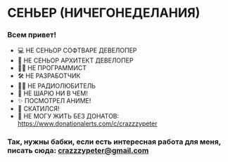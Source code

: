 # СЕНЬЕР (НИЧЕГОНЕДЕЛАНИЯ)  

### Всем привет!

- 💻 НЕ СЕНЬОР СОФТВАРЕ ДЕВЕЛОПЕР
- 💾 НЕ СЕНЬОР АРХИТЕКТ ДЕВЕЛОПЕР
- 👨‍💻 НЕ ПРОГРАММИСТ
- 🛠 НЕ РАЗРАБОТЧИК
- 👨‍🔧 НЕ РАДИОЛЮБИТЕЛЬ
- 🧐 НЕ ШАРЮ НИ В ЧЕМ!
- ✨ ПОСМОТРЕЛ АНИМЕ!
- 💩 СКАТИЛСЯ!
- 💸 НЕ МОГУ ЖИТЬ БЕЗ ДОНАТОВ: https://www.donationalerts.com/c/crazzzypeter

### Так, нужны бабки, если есть интересная работа для меня, писать сюда: crazzzypeter@gmail.com 

<!--
**crazzzypeter/crazzzypeter** is a ✨ _special_ ✨ repository because its `README.md` (this file) appears on your GitHub profile.

Here are some ideas to get you started:

- 🔭 I’m currently working on ...
- 🌱 I’m currently learning ...
- 👯 I’m looking to collaborate on ...
- 🤔 I’m looking for help with ...
- 💬 Ask me about ...
- 📫 How to reach me: ...
- 😄 Pronouns: ...
- ⚡ Fun fact: ...
-->
